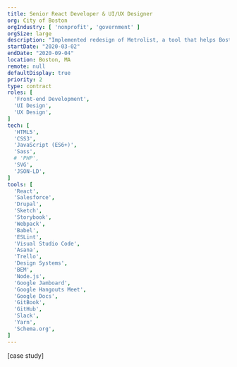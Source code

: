 ```yaml
---
title: Senior React Developer & UI/UX Designer
org: City of Boston
orgIndustry: [ 'nonprofit', 'government' ]
orgSize: large
description: "Implemented redesign of Metrolist, a tool that helps Boston residents search for affordable housing"
startDate: "2020-03-02"
endDate: "2020-09-04"
location: Boston, MA
remote: null
defaultDisplay: true
priority: 2
type: contract
roles: [
  'Front-end Development',
  'UI Design',
  'UX Design',
]
tech: [
  'HTML5',
  'CSS3',
  'JavaScript (ES6+)',
  'Sass',
  # 'PHP',
  'SVG',
  'JSON-LD',
]
tools: [
  'React',
  'Salesforce',
  'Drupal',
  'Sketch',
  'Storybook',
  'Webpack',
  'Babel',
  'ESLint',
  'Visual Studio Code',
  'Asana',
  'Trello',
  'Design Systems',
  'BEM',
  'Node.js',
  'Google Jamboard',
  'Google Hangouts Meet',
  'Google Docs',
  'GitBook',
  'GitHub',
  'Slack',
  'Yarn',
  'Schema.org',
]
---
```


[case study]
